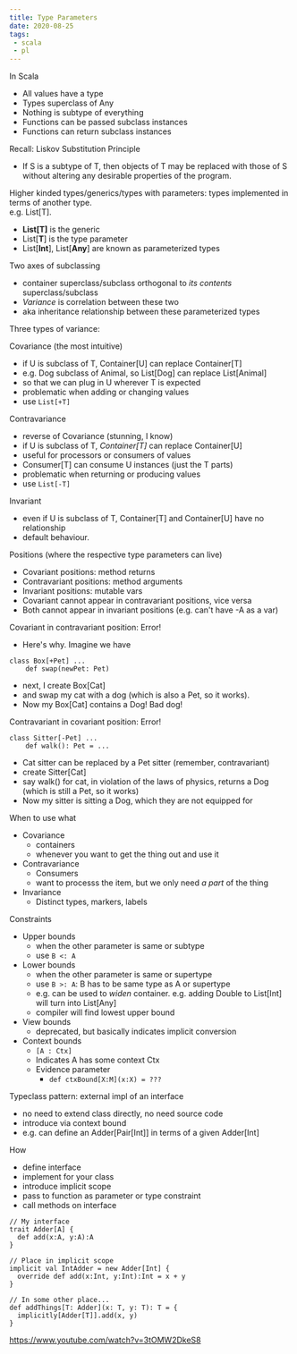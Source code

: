 ```yaml
---
title: Type Parameters
date: 2020-08-25
tags:
 - scala
 - pl
---
```


In Scala
 - All values have a type
 - Types superclass of Any
 - Nothing is subtype of everything
 - Functions can be passed subclass instances
 - Functions can return subclass instances

Recall: Liskov Substitution Principle
 - If S is a subtype of T, then objects of T may be replaced with those of S without altering any
desirable properties of the program.

Higher kinded types/generics/types with parameters: types implemented in terms of another type.   
e.g. List[T].
 - **List[T]** is the generic
 - List[**T**] is the type parameter
 - List[**Int**], List[**Any**] are known as parameterized types

Two axes of subclassing
 - container superclass/subclass orthogonal to *its contents* superclass/subclass
 - *Variance* is correlation between these two
 - aka inheritance relationship between these parameterized types
 
Three types of variance:

Covariance (the most intuitive)
 - if U is subclass of T, Container[U] can replace Container[T]
 - e.g. Dog subclass of Animal, so List[Dog] can replace List[Animal]
 - so that we can plug in U wherever T is expected
 - problematic when adding or changing values
 - use `List[+T]`
 
Contravariance
 - reverse of Covariance (stunning, I know)
 - if U is subclass of T, *Container[T]* can replace Container[U]
 - useful for processors or consumers of values
 - Consumer[T] can consume U instances (just the T parts)
 - problematic when returning or producing values
 - use `List[-T]`
 
Invariant
 - even if U is subclass of T, Container[T] and Container[U] have no relationship
 - default behaviour.
 
 Positions (where the respective type parameters can live)
  - Covariant positions: method returns
  - Contravariant positions: method arguments
  - Invariant positions: mutable vars
  - Covariant cannot appear in contravariant positions, vice versa
  - Both cannot appear in invariant positions (e.g. can't have -A as a var)
 
 Covariant in contravariant position: Error!
  - Here's why. Imagine we have
 ```
 class Box[+Pet] ...
     def swap(newPet: Pet)
 ```
  - next, I create Box[Cat]
  - and swap my cat with a dog (which is also a Pet, so it works). 
  - Now my Box[Cat] contains a Dog! Bad dog!
 
 Contravariant in covariant position: Error!
 ```
 class Sitter[-Pet] ...
     def walk(): Pet = ...
 ```
  - Cat sitter can be replaced by a Pet sitter (remember, contravariant)
  - create Sitter[Cat]
  - say walk() for cat, in violation of the laws of physics, 
  returns a Dog (which is still a Pet, so it works)
  - Now my sitter is sitting a Dog, which they are not equipped for
  
When to use what
 - Covariance
   - containers
   - whenever you want to get the thing out and use it
 - Contravariance
   - Consumers 
   - want to processs the item, but we only need *a part* of the thing
 - Invariance
   - Distinct types, markers, labels
  
Constraints
 - Upper bounds
   - when the other parameter is same or subtype
   - use `B <: A` 
 - Lower bounds
   - when the other parameter is same or supertype
   - use `B >: A`: B has to be same type as A or supertype
   - e.g. can be used to *widen* container. e.g. adding Double to List[Int] will turn into List[Any]
   - compiler will find lowest upper bound
 - View bounds
   - deprecated, but basically indicates implicit conversion
 - Context bounds
   - `[A : Ctx]`
   - Indicates A has some context Ctx
   - Evidence parameter
     - `def ctxBound[X:M](x:X) = ???`
     
Typeclass pattern: external impl of an interface
 - no need to extend class directly, no need source code
 - introduce via context bound
 - e.g. can define an Adder[Pair[Int]] in terms of a given Adder[Int]
 
How
 - define interface
 - implement for your class
 - introduce implicit scope
 - pass to function as parameter or type constraint
 - call methods on interface
 
```
// My interface
trait Adder[A] {
  def add(x:A, y:A):A
}

// Place in implicit scope
implicit val IntAdder = new Adder[Int] {
  override def add(x:Int, y:Int):Int = x + y
}

// In some other place...
def addThings[T: Adder](x: T, y: T): T = {
  implicitly[Adder[T]].add(x, y)
}
```


<https://www.youtube.com/watch?v=3tOMW2DkeS8>

   
  
  
  
   
